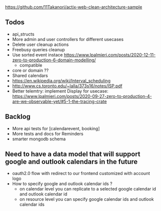 https://github.com/11Takanori/actix-web-clean-architecture-sample

## Todos


- api_structs
- More admin and user controllers for different usecases
- Delete user cleanup actions
- Freebusy queries cleanup
- Use sorted event instace https://www.lpalmieri.com/posts/2020-12-11-zero-to-production-6-domain-modelling/
    - compatible
- core or domain ??
- Shared calendars
- https://en.wikipedia.org/wiki/Interval_scheduling
- http://www.cs.toronto.edu/~lalla/373s16/notes/ISP.pdf
- Better telemtry: implement Display for usecase: https://www.lpalmieri.com/posts/2020-09-27-zero-to-production-4-are-we-observable-yet/#5-1-the-tracing-crate

## Backlog

- More api tests for [calendarevent, booking]
- More tests and docs for Reminders
- smarter mongodb schema

## Need to have a data model that will support google and outlook calendars in the future

- oauth2.0 flow with redirect to our frontend customized with account logo
- How to specify google and outlook calendar ids ?
  - on calendar level you can replicate to a selected google calendar id and outlook calendar id
  - on resource level you can specify google calendar ids and outlook calendar ids
